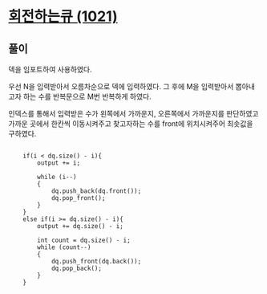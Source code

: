 # [회전하는큐 (1021)](https://www.acmicpc.net/problem/1021)

## 풀이
덱을 임포트하여 사용하였다.

우선 N을 입력받아서 오름차순으로 덱에 입력하였다.
그 후에 M을 입력받아서 뽑아내고자 하는 수를 반복문으로 M번 반복하게 하였다.

인덱스를 통해서 입력받은 수가 왼쪽에서 가까운지, 오른쪽에서 가까운지를 판단하였고 
가까운 곳에서 한칸씩 이동시켜주고 찾고자하는 수를 front에 위치시켜주어 최솟값을 구하였다.

<pre><code>
    if(i < dq.size() - i){
        output += i;
                    
        while (i--)
        {
            dq.push_back(dq.front());
            dq.pop_front();
        }
    }
    else if(i >= dq.size() - i){
        output += dq.size() - i;

        int count = dq.size() - i;
        while (count--)
        {
            dq.push_front(dq.back());
            dq.pop_back();
        }
    }
</code></pre>
